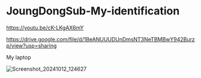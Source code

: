 # JoungDongSub-My-identification

https://youtu.be/cK-LKgAX6mY  


https://drive.google.com/file/d/1BeANUUUDUnDmsNT3NeTBMBwY942Burzp/view?usp=sharing  

My laptop

![Screenshot_20241012_124627](https://github.com/user-attachments/assets/63ac904f-7615-49ec-bdd8-fc57374a8424)
